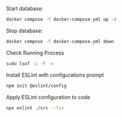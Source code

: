 Start database:
```bash
docker compose -f docker-compose.yml up -d
```

Stop database:
```bash
docker compose -f docker-compose.yml down
```

Check Running Process
```bash
sudo lsof -i -P -n
```

Install ESLint with configurations prompt
```bash
npm init @eslint/config
```

Apply ESLint configuration to code
```bash
npx eslint ./src --fix
```